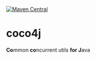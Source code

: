 [![Maven Central](https://img.shields.io/maven-central/v/io.github.q3769/coco4j.svg?label=Maven%20Central)](https://search.maven.org/search?q=g:%22io.github.q3769%22%20AND%20a:%22coco4j%22)


# coco4j

**Co**mmon **co**ncurrent utils **for J**ava
